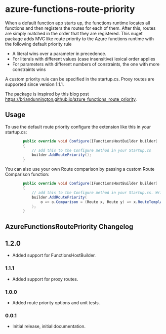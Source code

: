 # azure-functions-route-priority
When a default function app starts up, the functions runtime locates all functions and then registers the routes for each of them. After this, routes are simply matched in the order that they are registered. This nuget package adds MVC like route priority to the Azure functions runtime with the following default priority rule

* A literal wins over a parameter in precedence.
* For literals with different values (case insensitive) lexical order applies
* For parameters with different numbers of constraints, the one with more constraints wins

A custom priority rule can be specified in the startup.cs. Proxy routes are supported since version 1.1.1.

The package is inspired by this blog post https://briandunnington.github.io/azure_functions_route_priority. 

## Usage

To use the default route priority configure the extension like this in your startup.cs:
```c#
        public override void Configure(IFunctionsHostBuilder builder)
        {
            // add this to the Configure method in your Startup.cs
            builder.AddRoutePriority();
        }
```

You can also use your own Route comparison by passing a custom Route Comparison function:
```c#
        public override void Configure(IFunctionsHostBuilder builder)
        {
            // add this to the Configure method in your Startup.cs. Write your own Route comparison function.
            builder.AddRoutePriority(
                o => o.Comparison = (Route x, Route y) => x.RouteTemplate.Length.CompareTo(y.RouteTemplate.Length)
            );
        }
```
## AzureFunctionsRoutePriority Changelog

## 1.2.0

* Added support for FunctionsHostBuilder.
### 1.1.1

* Added support for proxy routes.

### 1.0.0

* Added route priority options and unit tests.

### 0.0.1

* Initial release, initial documentation.
